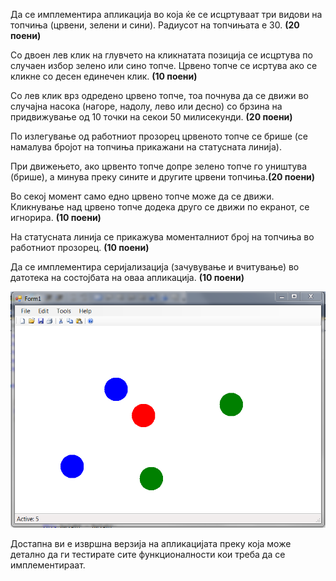 Да се имплементира апликација во која ќе се исцртуваат три видови на топчиња (црвени, зелени и сини). Радиусот на топчињата е 30. **(20 поени)**

Со двоен лев клик на глувчето на кликнатата позиција се исцртува по случаен избор зелено или сино топче. Црвено топче се исртува ако се кликне со десен единечен клик. **(10 поени)**

Со лев клик врз одредено црвено топче, тоа почнува да се движи во случајна насока (нагоре, надолу, лево или десно) со брзина на придвижување од 10 точки на секои 50 милисекунди. **(20 поени)**

По излегување од работниот прозорец црвеното топче се брише (се намалува бројот на топчиња прикажани на статусната линија).

При движењето, ако црвенто топче допре зелено топче го уништува (брише), а минува преку сините и другите црвени топчиња.**(20 поени)**

Во секој момент само едно црвено топче може да се движи. Кликнување над црвено топче додека друго се движи по екранот, се игнорира. **(10 поени)**

На статусната линија се прикажува моменталниот број на топчиња во работниот прозорец. **(10 поени)**

Да се имплементира серијализација (зачувување и вчитување) во датотека на состојбата на оваа апликација. **(10 поени)**

![Изглед на апликацијата](main.PNG)

Достапна ви е извршна верзија на апликацијата преку која може детално да ги тестирате сите функционалности кои треба да се имплементираат.
